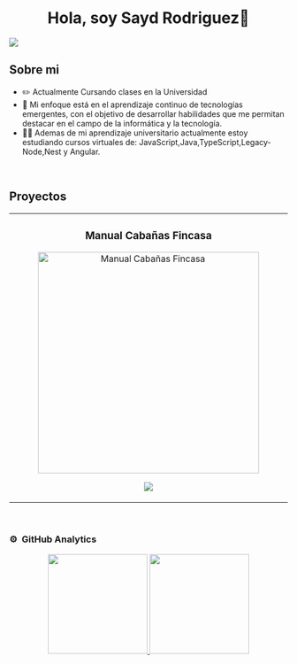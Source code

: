 <div align="center">
<h1 align="center">Hola, soy Sayd Rodriguez👋</h1>
</div>
<img src="https://i.imgur.com/DmxpfzE.jpg">

## Sobre mi

- ✏️  Actualmente Cursando clases en la Universidad
- 📗  Mi enfoque está en el aprendizaje continuo de tecnologías emergentes, con el objetivo de desarrollar habilidades que me permitan destacar en el campo de la informática y la tecnología.
- 🧑‍🏫  Ademas de mi aprendizaje universitario actualmente estoy estudiando cursos virtuales de: JavaScript,Java,TypeScript,Legacy-Node,Nest y Angular.
<br>

## Proyectos
<table>
<tr>
<td width="50%">
<h3 align="center">Manual Cabañas Fincasa</h3>
<div align="center">
<a href="https://manualfincasa.netlify.app/" target="_blank"><img src="https://i.imgur.com/a/A3RBhs0.jpg" width="400" alt="Manual Cabañas Fincasa"></a>
<p>
<a href="" target="_blank">
<img src="https://img.shields.io/badge/CÓDIGO-ff9?style=for-the-badge&logo=github&logoColor=black">
</a>
</p>
</div>                                                                                
</td>
</table>                                                                                 
</div>
<br>

### ⚙️ &nbsp;GitHub Analytics

<p align="center">
<a href="https://github.com/SjRodri">
  <img height="180em" src="https://github-readme-stats-eight-theta.vercel.app/api?username=SjRodri&show_icons=true&theme=algolia&include_all_commits=true&count_private=true"/>
  <img height="180em" src="https://github-readme-stats-eight-theta.vercel.app/api/top-langs/?username=SjRodri&layout=compact&langs_count=8&theme=algolia"/>
</a>
</p>
